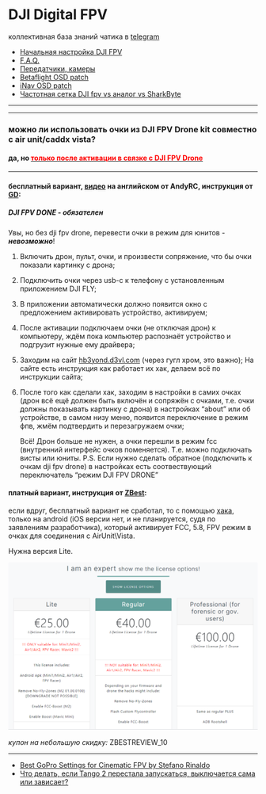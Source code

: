 
# DJI Digital FPV
коллективная база знаний чатика в [telegram](https://t.me/djifpvrus)

* [Начальная настройка DJI FPV](https://djifpv.ru/first-steps/)
* [F.A.Q.](https://djifpv.ru/FAQ/)
* [Передатчики, камеры](https://djifpv.ru/unit-vs-vista/)
* [Betaflight OSD patch](https://djifpv.ru/osd-patch/)
* [iNav OSD patch](https://djifpv.ru/inav-osd-patch/)
* [Частотная сетка DJI fpv vs аналог vs SharkByte](https://djifpv.ru/freq/)

---


---
### можно ли использовать очки из DJI FPV Drone kit совместно с air unit/caddx vista?

#### **да**, но <u><span style="color:red;">только после активации в связке с DJI FPV Drone</span></u>

----

#### бесплатный вариант, [видео](https://youtu.be/HnKkViZMgZA) на английском от AndyRC, инструкция от [GD](https://t.me/galdim45):
##### _DJI FPV DONE - обязателен_

Увы, но без dji fpv drone, перевести очки в режим для юнитов - _**невозможно**_!

1. Включить дрон, пульт, очки, и произвести сопряжение, что бы очки показали картинку с дрона;

2. Подключить очки через usb-c к телефону с установленным приложением DJI FLY;

3. В приложении автоматически должно появится окно с предложением активировать устройство, активируем;

4. После активации подключаем очки (не отключая дрон) к компьютеру, ждём пока компьютер распознаёт устройство и подгрузит нужные ему драйвера;

5. Заходим на сайт [hb3yond.d3vl.com](https://b3yond.d3vl.com/) (через гугл хром, это важно);
   На сайте есть инструкция как работает их хак, делаем всё по инструкции сайта;

6. После того как сделали хак, заходим в настройки в самих очках (дрон всё ещё должен быть включён и сопряжён с очками, т.е. очки должны показывать картинку с дрона) в настройках “about” или об устройстве, в самом низу меню, появится переключение в режим фпв, жмём подтвердить и перезагружаем очки;

   Всё! Дрон больше не нужен, а очки перешли в режим fcc (внутренний интерфейс очков поменяется). Т.е. можно подключать висты или юниты. 
   P.S. Если нужно сделать обратное (подключить к очкам dji fpv drone) в настройках есть соотвествующий переключатель “режим DJI FPV DRONE”

#### платный вариант, инструкция от [ZBest](https://youtu.be/hIBwNcfBJbs):
если вдруг, бесплатный вариант не сработал, то с помощью [хака](https://drone-hacks.com), только на android (iOS версии нет, и не планируется, судя по заявлениям разработчика), который активирует FCC, 5.8, FPV режим в очках для соединения с AirUnit\Vista. 

Нужна версия Lite. 

![lite](/pics/lite.png?raw=true)

*купон на небольшую скидку:* ZBESTREVIEW_10

----
- [Best GoPro Settings for Cinematic FPV by Stefano Rinaldo](https://filmfpv.com/best-gopro-settings-stabilization-for-cinematic-fpv/)
- [Что делать, если Tango 2 перестала запускаться, выключается сама или зависает?](https://djifpv.ru/tango-trouble/)
